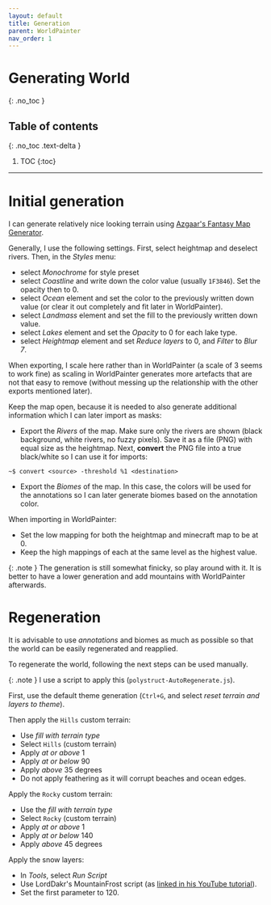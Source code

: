 ```yaml
---
layout: default
title: Generation
parent: WorldPainter
nav_order: 1
---
```

# Generating World
{: .no_toc }

## Table of contents
{: .no_toc .text-delta }

1. TOC
{:toc}

---

# Initial generation

I can generate relatively nice looking terrain using [Azgaar's Fantasy Map
Generator](https://azgaar.github.io/Fantasy-Map-Generator/).

Generally, I use the following settings. First, select heightmap and deselect
rivers.  Then, in the *Styles* menu:

- select *Monochrome* for style preset
- select *Coastline* and write down the color value (usually `1F3846`). Set
  the opacity then to 0.
- select *Ocean* element and set the color to the previously written down
  value (or clear it out completely and fit later in WorldPainter).
- select *Landmass* element and set the fill to the previously written down
  value.
- select *Lakes* element and set the *Opacity* to 0 for each lake type.
- select *Heightmap* element and set *Reduce layers* to 0, and *Filter* to
  *Blur 7*.

When exporting, I scale here rather than in WorldPainter (a scale of 3 seems to
work fine) as scaling in WorldPainter generates more artefacts that are not that
easy to remove (without messing up the relationship with the other exports mentioned
later).

Keep the map open, because it is needed to also generate additional information
which I can later import as masks:

- Export the *Rivers* of the map. Make sure only the rivers are shown (black
  background, white rivers, no fuzzy pixels). Save it as a file (PNG) with equal
  size as the heightmap. Next, **convert** the PNG file into a true black/white
  so I can use it for imports:

```
~$ convert <source> -threshold %1 <destination>
```

- Export the *Biomes* of the map. In this case, the colors will be used for the
  annotations so I can later generate biomes based on the annotation color.

When importing in WorldPainter:

- Set the low mapping for both the heightmap and minecraft map to be at 0.
- Keep the high mappings of each at the same level as the highest value.

{: .note }
The generation is still somewhat finicky, so play around with it. It is better
to have a lower generation and add mountains with WorldPainter afterwards.

# Regeneration

It is advisable to use *annotations* and biomes as much as possible so that the
world can be easily regenerated and reapplied.

To regenerate the world, following the next steps can be used manually. 

{: .note }
I use a script to apply this (`polystruct-AutoRegenerate.js`).

First, use the default theme generation (`Ctrl+G`, and select *reset terrain and
layers to theme*).

Then apply the `Hills` custom terrain:

- Use *fill with terrain type*
- Select `Hills` (custom terrain)
- Apply *at or above* 1
- Apply *at or below* 90
- Apply *above* 35 degrees
- Do not apply feathering as it will corrupt beaches and ocean edges.

Apply the `Rocky` custom terrain:

- Use the *fill with terrain type*
- Select `Rocky` (custom terrain)
- Apply *at or above* 1
- Apply *at or below* 140
- Apply *above* 45 degrees

Apply the snow layers:

- In *Tools*, select *Run Script*
- Use LordDakr's MountainFrost script (as [linked in his YouTube
  tutorial](https://www.youtube.com/watch?v=IK4gcobBBO0)).
- Set the first parameter to 120.

